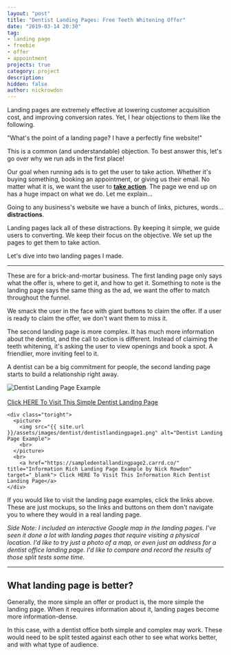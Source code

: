 ```yaml
---
layout: "post"
title: "Dentist Landing Pages: Free Teeth Whitening Offer"
date: "2019-03-14 20:30"
tag:
- landing page
- freebie
- offer
- appointment
projects: true
category: project
description:
hidden: false
author: nickrowdon
---
```

Landing pages are extremely effective at lowering customer acquisition cost, and improving conversion rates. Yet, I hear objections to them like the following.

"What's the point of a landing page? I have a perfectly fine website!"

This is a common (and understandable) objection. To best answer this, let's go over why we run ads in the first place!

Our goal when running ads is to get the user to take action. Whether it's buying something, booking an appointment, or giving us their email. No matter what it is, we want the user to <strong><u>take action</u></strong>. The page we end up on has a huge impact on what we do. Let me explain...

Going to any business's website we have a bunch of links, pictures, words... <span class="evidence">**distractions**</span>.

Landing pages lack all of these distractions. By keeping it simple, we guide users to converting. We keep their focus on the objective. We set up the pages to get them to take action.

Let's dive into two landing pages I made.

---

These are for a brick-and-mortar business. The first landing page only says what the offer is, where to get it, and how to get it. Something to note is the landing page says the same thing as the ad, we want the offer to match throughout the funnel.

We smack the user in the face with giant buttons to claim the offer. If a user is ready to claim the offer, we don't want them to miss it.

The second landing page is more complex. It has much more information about the dentist, and the call to action is different. Instead of claiming the teeth whitening, it's asking the user to view openings and book a spot. A friendlier, more inviting feel to it.

A dentist can be a big commitment for people, the second landing page starts to build a relationship right away.

<div class="side-by-side">
    <div class="toleft">
      <picture>
        <img src="{{ site.url }}/assets/images/dentist/dentistlandingpage2.png" alt="Dentist Landing Page Example">
        <br>
      </picture>
      <br>
        <a href="https://sampledentallandingpage.carrd.co/" title="Simple Landing Page Example by Nick Rowdon" target="_blank"> Click HERE To Visit This Simple Dentist Landing Page</a>
    </div>

    <div class="toright">
      <picture>
        <img src="{{ site.url }}/assets/images/dentist/dentistlandingpage1.png" alt="Dentist Landing Page Example">
        <br>
      </picture>
      <br>
        <a href="https://sampledentallandingpage2.carrd.co/" title="Information Rich Landing Page Example by Nick Rowdon" target="_blank"> Click HERE To Visit This Information Rich Dentist Landing Page</a>
    </div>
</div>

If you would like to visit the landing page examples, click the links above. These are just mockups, so the links and buttons on them don't navigate you to where they would in a real landing page.

<i>Side Note: I included an interactive Google map in the landing pages. I've seen it done a lot with landing pages that require visiting a physical location. I'd like to try just a photo of a map, or even just an address for a dentist office landing page. I'd like to compare and record the results of those split tests some time.</i>

---

<h2>What landing page is better?</h2>

Generally, the more simple an offer or product is, the more simple the landing page. When it requires information about it, landing pages become more information-dense.

In this case, with a dentist office both simple and complex may work. These would need to be split tested against each other to see what works better, and with what type of audience.
